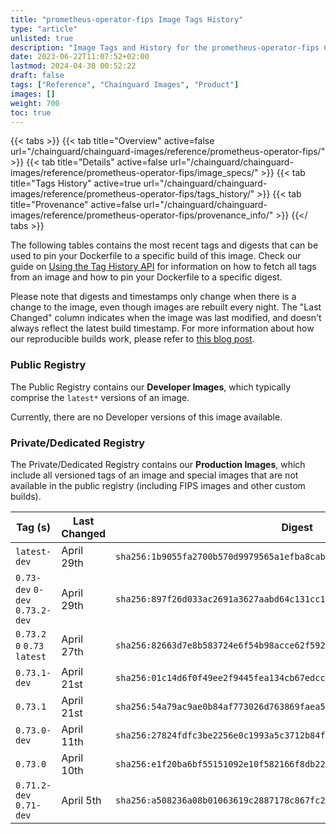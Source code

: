 ```yaml
---
title: "prometheus-operator-fips Image Tags History"
type: "article"
unlisted: true
description: "Image Tags and History for the prometheus-operator-fips Chainguard Image"
date: 2023-06-22T11:07:52+02:00
lastmod: 2024-04-30 00:52:22
draft: false
tags: ["Reference", "Chainguard Images", "Product"]
images: []
weight: 700
toc: true
---
```


{{< tabs >}}
{{< tab title="Overview" active=false url="/chainguard/chainguard-images/reference/prometheus-operator-fips/" >}}
{{< tab title="Details" active=false url="/chainguard/chainguard-images/reference/prometheus-operator-fips/image_specs/" >}}
{{< tab title="Tags History" active=true url="/chainguard/chainguard-images/reference/prometheus-operator-fips/tags_history/" >}}
{{< tab title="Provenance" active=false url="/chainguard/chainguard-images/reference/prometheus-operator-fips/provenance_info/" >}}
{{</ tabs >}}

The following tables contains the most recent tags and digests that can be used to pin your Dockerfile to a specific build of this image. Check our guide on [Using the Tag History API](/chainguard/chainguard-images/using-the-tag-history-api/) for information on how to fetch all tags from an image and how to pin your Dockerfile to a specific digest.

Please note that digests and timestamps only change when there is a change to the image, even though images are rebuilt every night. The "Last Changed" column indicates when the image was last modified, and doesn't always reflect the latest build timestamp. For more information about how our reproducible builds work, please refer to [this blog post](https://www.chainguard.dev/unchained/reproducing-chainguards-reproducible-image-builds).

### Public Registry
The Public Registry contains our **Developer Images**, which typically comprise the `latest*` versions of an image.

Currently, there are no Developer versions of this image available.

### Private/Dedicated Registry
The Private/Dedicated Registry contains our **Production Images**, which include all versioned tags of an image and special images that are not available in the public registry (including FIPS images and other custom builds).

| Tag (s)                          | Last Changed | Digest                                                                    |
|----------------------------------|--------------|---------------------------------------------------------------------------|
|  `latest-dev`                    | April 29th   | `sha256:1b9055fa2700b570d9979565a1efba8cabf4cc3bef5fb63423f7888a9fdbcdfd` |
|  `0.73-dev` `0-dev` `0.73.2-dev` | April 29th   | `sha256:897f26d033ac2691a3627aabd64c131cc116323f277ebbc6e266a359ae7aa510` |
|  `0.73.2` `0` `0.73` `latest`    | April 27th   | `sha256:82663d7e8b583724e6f54b98acce62f59299f5e46bb3cd261270524113a2c425` |
|  `0.73.1-dev`                    | April 21st   | `sha256:01c14d6f0f49ee2f9445fea134cb67edcc189dabc0041bd3459a5b5c0a8d6c4d` |
|  `0.73.1`                        | April 21st   | `sha256:54a79ac9ae0b84af773026d763869faea5a19724cbd4ad1ab9ae6ce8397b7311` |
|  `0.73.0-dev`                    | April 11th   | `sha256:27824fdfc3be2256e0c1993a5c3712b84f35681197e9429f275867e38ae589ec` |
|  `0.73.0`                        | April 10th   | `sha256:e1f20ba6bf55151092e10f582166f8db229e684be16c6100ee5a9f11dfa77930` |
|  `0.71.2-dev` `0.71-dev`         | April 5th    | `sha256:a508236a08b01063619c2887178c867fc2195798fd45786fe1cf76eea362cdc4` |

